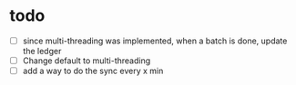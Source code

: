 # todo

- [ ] since multi-threading was implemented, when a batch is done, update the ledger
- [ ] Change default to multi-threading
- [ ] add a way to do the sync every x min